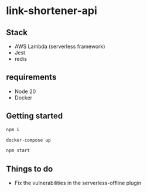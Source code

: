 # link-shortener-api

## Stack
- AWS Lambda (serverless framework)
- Jest
- redis

## requirements
- Node 20
- Docker

## Getting started
```bash
npm i
```

```bash
docker-compose up 
```

```bash
npm start
```


## Things to do
- Fix the vulnerabilities in the serverless-offline plugin